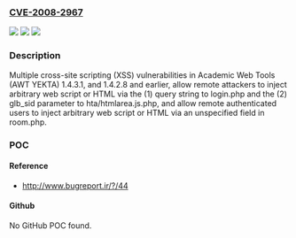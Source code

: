 ### [CVE-2008-2967](https://cve.mitre.org/cgi-bin/cvename.cgi?name=CVE-2008-2967)
![](https://img.shields.io/static/v1?label=Product&message=n%2Fa&color=blue)
![](https://img.shields.io/static/v1?label=Version&message=n%2Fa&color=blue)
![](https://img.shields.io/static/v1?label=Vulnerability&message=n%2Fa&color=brighgreen)

### Description

Multiple cross-site scripting (XSS) vulnerabilities in Academic Web Tools (AWT YEKTA) 1.4.3.1, and 1.4.2.8 and earlier, allow remote attackers to inject arbitrary web script or HTML via the (1) query string to login.php and the (2) glb_sid parameter to hta/htmlarea.js.php, and allow remote authenticated users to inject arbitrary web script or HTML via an unspecified field in room.php.

### POC

#### Reference
- http://www.bugreport.ir/?/44

#### Github
No GitHub POC found.

